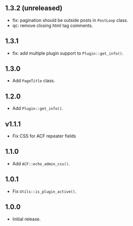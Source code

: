 ## 1.3.2 (unreleased)

- fix: pagination should be outside posts in `PostLoop` class.
- qc: remove closing html tag comments.

## 1.3.1

- fix: add multiple plugin support to `Plugin::get_info()`.

## 1.3.0

- Add `PageTitle` class.

## 1.2.0

- Add `Plugin::get_info()`.

## v1.1.1

- Fix CSS for ACF repeater fields

## 1.1.0

- Add `ACF::echo_admin_css()`.

## 1.0.1

- Fix `Utils::is_plugin_active()`.

## 1.0.0

- Initial release.
